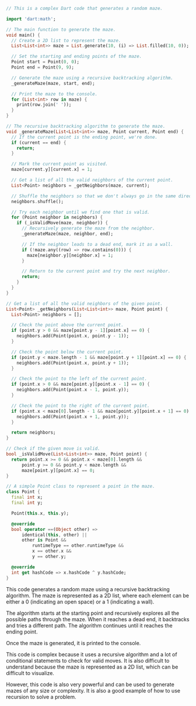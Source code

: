 ```dart
// This is a complex Dart code that generates a random maze.

import 'dart:math';

// The main function to generate the maze.
void main() {
  // Create a 2D list to represent the maze.
  List<List<int>> maze = List.generate(10, (i) => List.filled(10, 0));

  // Set the starting and ending points of the maze.
  Point start = Point(0, 0);
  Point end = Point(9, 9);

  // Generate the maze using a recursive backtracking algorithm.
  _generateMaze(maze, start, end);

  // Print the maze to the console.
  for (List<int> row in maze) {
    print(row.join(' '));
  }
}

// The recursive backtracking algorithm to generate the maze.
void _generateMaze(List<List<int>> maze, Point current, Point end) {
  // If the current point is the ending point, we're done.
  if (current == end) {
    return;
  }

  // Mark the current point as visited.
  maze[current.y][current.x] = 1;

  // Get a list of all the valid neighbors of the current point.
  List<Point> neighbors = _getNeighbors(maze, current);

  // Shuffle the neighbors so that we don't always go in the same direction.
  neighbors.shuffle();

  // Try each neighbor until we find one that is valid.
  for (Point neighbor in neighbors) {
    if (_isValidMove(maze, neighbor)) {
      // Recursively generate the maze from the neighbor.
      _generateMaze(maze, neighbor, end);

      // If the neighbor leads to a dead end, mark it as a wall.
      if (!maze.any((row) => row.contains(0))) {
        maze[neighbor.y][neighbor.x] = 1;
      }

      // Return to the current point and try the next neighbor.
      return;
    }
  }
}

// Get a list of all the valid neighbors of the given point.
List<Point> _getNeighbors(List<List<int>> maze, Point point) {
  List<Point> neighbors = [];

  // Check the point above the current point.
  if (point.y > 0 && maze[point.y - 1][point.x] == 0) {
    neighbors.add(Point(point.x, point.y - 1));
  }

  // Check the point below the current point.
  if (point.y < maze.length - 1 && maze[point.y + 1][point.x] == 0) {
    neighbors.add(Point(point.x, point.y + 1));
  }

  // Check the point to the left of the current point.
  if (point.x > 0 && maze[point.y][point.x - 1] == 0) {
    neighbors.add(Point(point.x - 1, point.y));
  }

  // Check the point to the right of the current point.
  if (point.x < maze[0].length - 1 && maze[point.y][point.x + 1] == 0) {
    neighbors.add(Point(point.x + 1, point.y));
  }

  return neighbors;
}

// Check if the given move is valid.
bool _isValidMove(List<List<int>> maze, Point point) {
  return point.x >= 0 && point.x < maze[0].length &&
      point.y >= 0 && point.y < maze.length &&
      maze[point.y][point.x] == 0;
}

// A simple Point class to represent a point in the maze.
class Point {
  final int x;
  final int y;

  Point(this.x, this.y);

  @override
  bool operator ==(Object other) =>
      identical(this, other) ||
      other is Point &&
          runtimeType == other.runtimeType &&
          x == other.x &&
          y == other.y;

  @override
  int get hashCode => x.hashCode ^ y.hashCode;
}
```

This code generates a random maze using a recursive backtracking algorithm. The maze is represented as a 2D list, where each element can be either a 0 (indicating an open space) or a 1 (indicating a wall).

The algorithm starts at the starting point and recursively explores all the possible paths through the maze. When it reaches a dead end, it backtracks and tries a different path. The algorithm continues until it reaches the ending point.

Once the maze is generated, it is printed to the console.

This code is complex because it uses a recursive algorithm and a lot of conditional statements to check for valid moves. It is also difficult to understand because the maze is represented as a 2D list, which can be difficult to visualize.

However, this code is also very powerful and can be used to generate mazes of any size or complexity. It is also a good example of how to use recursion to solve a problem.
